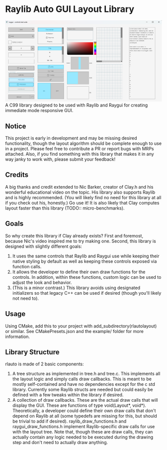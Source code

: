 # Raylib Auto GUI Layout Library
![img.png](img.png)
A C99 library designed to be used with Raylib and Raygui for creating immediate mode responsive GUI.

## Notice
This project is early in development and may be missing desired functionality, though the layout algorithm should be complete enough to use in a project. Please feel free to contribute a PR or report bugs with MRPs attached.
Also, if you find something with this library that makes it in any way janky to work with, please submit your feedback!

## Credits
A big thanks and credit extended to Nic Barker, creator of Clay.h and his wonderful educational video on the topic. His library also supports Raylib and is highly recommended. (You will likely find no need for this library at all if you check out his, honestly.) Go use it! It is also likely that Clay computes layout faster than this library (TODO:: micro-benchmarks).

## Goals
So why create this library if Clay already exists? First and foremost, because Nic's video inspired me to try making one. Second, this library is designed with slightly different goals:
1. It uses the same controls that Raylib and Raygui use while keeping their native styling by default as well as keeping these controls exposed via function calls.
2. It allows the developer to define their own draw functions for the controls. In addition, within these functions, custom logic can be used to adjust the look and behavior.
3. (This is a minor contrast.) This library avoids using designated initializers so that legacy C++ can be used if desired (though you'll likely not need to).

## Usage
Using CMake, add this to your project with add_subdirectory(rlautolayout) or similar.
See CMakePresets.json and the example/ folder for more information.

## Library Structure
rlauto is made of 2 basic components:
1. A tree structure as implemented in tree.h and tree.c. This implements all the layout logic and simply calls draw callbacks. This is meant to be mostly self-contained and have no dependencies except for the c std library. Currently some Raylib structs are needed but could easily be defined with a few tweaks within the library if desired.
2. A collection of draw callbacks. These are the actual draw calls that will display the GUI. These are functions of type void(Layout*, void*). Theoretically, a developer could define their own draw calls that don't depend on Raylib at all (some typedefs are missing for this, but should be trivial to add if desired). raylib_draw_functions.h and raygui_draw_functions.h implement Raylib-specific draw calls for use with the layout tree. Note that, though these are draw calls, they can actually contain any logic needed to be executed during the drawing step and don't need to actually draw anything.